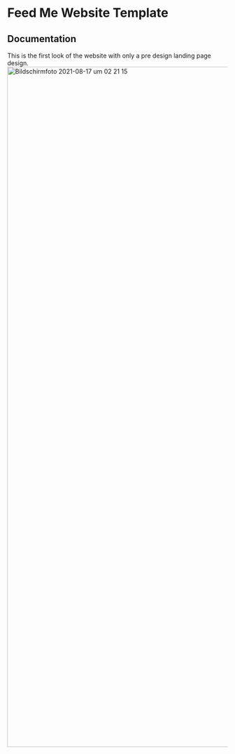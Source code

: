 # Feed Me Website Template
## Documentation
This is the first look of the website with only a pre design landing page design.
<img width="1552" alt="Bildschirmfoto 2021-08-17 um 02 21 15" src="https://user-images.githubusercontent.com/88643432/129644853-e1287868-b6bb-4cab-a5b4-19b0ce68baae.png">

